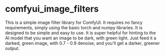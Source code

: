 # comfyui_image_filters

This is a simple image filter library for ComfyUI. It requires no fancy requirements, simply using the basic
torch and numpy libraries. It is designed to be simple and easy to use. It is super helpful for hinting to 
the AI model that you want an image to be dark, with green light. Just feed it a darked, green image, with
0.7 - 0.9 denoise, and you'll get a darker, greener output.
